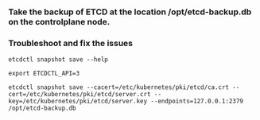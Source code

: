 ### Take the backup of ETCD at the location /opt/etcd-backup.db on the controlplane node.

### Troubleshoot and fix the issues

``` 
etcdctl snapshot save --help

export ETCDCTL_API=3

etcdctl snapshot save --cacert=/etc/kubernetes/pki/etcd/ca.crt --cert=/etc/kubernetes/pki/etcd/server.crt --key=/etc/kubernetes/pki/etcd/server.key --endpoints=127.0.0.1:2379 /opt/etcd-backup.db

